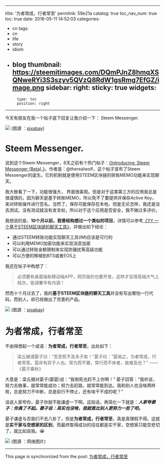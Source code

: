 
---
title: '为者常成，行者常至'
permlink: 59e21a
catalog: true
toc_nav_num: true
toc: true
date: 2018-05-11 14:52:03
categories:
- cn
tags:
- cn
- life
- story
- idiom
- blog
thumbnail: https://steemitimages.com/DQmPJnZ8hmqXSQNweRYi3S3szyv5QVzQ8RdW1gsRmg7EfGZ/image.png
sidebar:
    right:
        sticky: true
widgets:
    -
        type: toc
        position: right
---


今天有朋友在我一个帖子底下回复让我介绍一下： Steem Messenger.

![](https://steemitimages.com/DQmPJnZ8hmqXSQNweRYi3S3szyv5QVzQ8RdW1gsRmg7EfGZ/image.png)
(图源 ：[pixabay](https://pixabay.com))

# Steem Messenger.

说到这个Steem Messenger，8天之前有个热门帖子：[《Introducing: Steem Messenger (Beta) 》](https://steemit.com/utopian-io/@therealwolf/introducing-steem-messenger-beta)，作者是：@therealwolf，这个帖子宣布了Steem Messenger的诞生。它的机制就是使用STEEM区块链的转账MEMO功能来实现聊天。


我大致看了一下，功能很强大， 界面很美观。但是对于这类第三方的应用我总是很谨慎的，因为聊天是基于转账MEMO，所以免不了要提供并保存Active Key，来对转账操作进行签名。当然了，保存可能保存在本地，但是无论怎样，我还是没去测试。没有测试就没有发言权，所以对于这个应用是否安全，我不做过多评价。

我想说的是，**10个月以前，我曾经构想过一个类似的项目**，详情可以参考[《YY 一个基于STEEM区块链的聊天工具》](https://steemit.com/cn/@oflyhigh/yy-steem)，并做出如下结论：

* 通过STEEM转账功能实现聊天工具(IM)应该是可行的
* 可以利用MEMO加密功能来实现消息加密
* 可以通过转账金额限制来实现防骚扰等高级功能
* 可以方便的移植到BTS或者EOS上

我还在帖子中构想了：
>必须要有桌面端和移动端APP，网页版的也要开发，这样才显得高端大气上档次，低调奢华有内涵！

然而十个月过去了，我的**基于STEEM区块链的聊天工具**并没有写出哪怕一行代码，而别人，却已经做出了完善的产品。

![](https://steemitimages.com/DQmRD33rUmDgXFjijcbvvTB8WHLbN9xfV2aALNAViwHPMuu/image.png)
(图源 ：[pixabay](https://pixabay.com))

# 为者常成，行者常至

不由得想起一个成语：**为者常成，行者常至**，出处如下：

>梁丘据谓晏子曰：“吾至死不及夫子矣！”晏子曰：“婴闻之，为者常成，行者常至。婴非有异于人也。常为而不置，常行而不休者，故难及也？”
——《晏子春秋》

大意是：梁丘据对晏子(晏婴)说：“我倒死也赶不上你啊！” 晏子回答：“我听说，努力去做事，就常常能成功；努力去赶路，就常常能到达。我和别人也没啥两样啦，总是努力不中断，总是前行不停止，还有啥干不成的呢？”

话说人家夸你，晏子你就不能谦虚一下啊。这段话，再简化一下就是：***人家夸晏子：你真了不起。晏子说：其实也没啥，我就是比别人更努力一些了吧。***

晏子谦虚与否我们不去八卦了，但是**为者常成，行者常至**，真是真理假不得。这就是**实干家与空想家的区别**，而最终取得成功的往往都是实干家，空想家只能空悲切了，就比如说我。😭

![](https://steemitimages.com/DQmSVCBHJFsGWtp8s9XfSPuXh7mcWxDSzCEt2R7AFn2Y23t/image.png)
(图源 ：网络图片)

- - -

This page is synchronized from the post: [为者常成，行者常至](https://steemit.com/@oflyhigh/59e21a)
